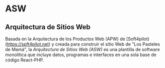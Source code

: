 # ASW
## Arquitectura de Sitios Web

Basada en la Arquitectura de los Productos Web (APW) de [Soft4pilot)(https://spft4pilot.net) y creada para construir el sitio Web de "Los Pasteles de Mamá", la *Arquitectura de Sitios Web (ASW)* es una plantilla de software monolítica que incluye datos, programas e interfaces en una sola base de código React-PHP.

